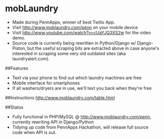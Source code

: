 # mobLaundry

* Made during PennApps, winner of best Twilio App. 
* Visit <http://www.moblaundry.com/penn> on your mobile device
* Visit <http://www.youtube.com/watch?v=cUaYJQ3XS2w> for the video demo.
* Source code is currently being rewritten in Python/Django w/ Django-Piston, but the useful scraping bits are extracted above in case anyone's interested in scraping some very old outdated sites (aka laundryalert.com).

##Features
* Text via your phone to find out which laundry machines are free
* Mobile interface for smartphones
* If all washers/dryers are in use, we'll text you back when they're free

##Instructions
<http://www.moblaundry.com/table.html>

##Status
* Fully functional in PHP/MySQL @ <http://www.moblaundry.com/penn>, currently rewriting API in Django/Python
* Tidying up code from PennApps Hackathon, will release full source code when API is out.
